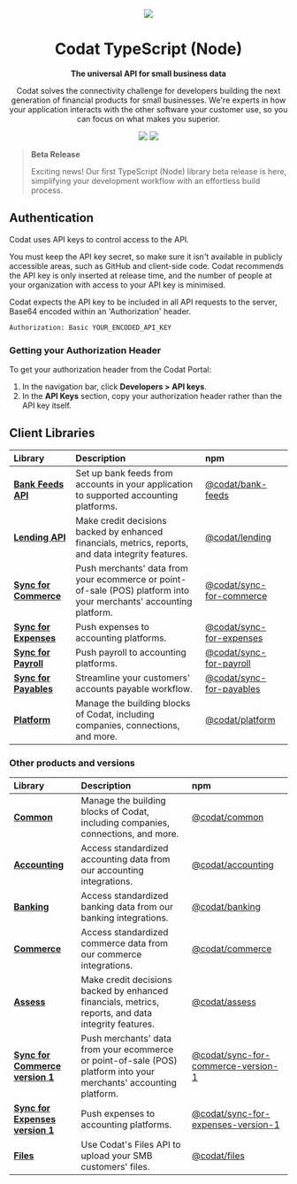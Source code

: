 <div align="center">
    <picture>
        <source srcset="https://user-images.githubusercontent.com/6267663/221800355-0995e4ad-a386-4943-a4c2-e620341a5155.svg" media="(prefers-color-scheme: dark)">
        <img src="https://user-images.githubusercontent.com/6267663/221800359-b7f7776c-a44f-4384-8dd0-d9f7d5caef7d.svg">
    </picture>
    <h1>Codat TypeScript (Node)</h1>
        <p><strong>The universal API for small business data</strong></p>
        <p>Codat solves the connectivity challenge for developers building the next generation of financial products for small businesses. We're experts in how your application interacts with the other software your customer use, so you can focus on what makes you superior.</p>
    <a href="https://docs.codat.io/using-the-api/overview"><img src="https://img.shields.io/static/v1?label=Docs&message=API Ref&color=4c2cec&style=for-the-badge" /></a>
    <a href="https://opensource.org/licenses/MIT"><img src="https://img.shields.io/badge/License-MIT-blue.svg?style=for-the-badge" /></a>
</div>

> **Beta Release**
> 
> Exciting news! Our first TypeScript (Node) library beta release is here, simplifying your development workflow with an effortless build process.

## Authentication

Codat uses API keys to control access to the API.

You must keep the API key secret, so make sure it isn't available in publicly accessible areas, such as GitHub and client-side code. Codat recommends the API key is only inserted at release time, and the number of people at your organization with access to your API key is minimised.

Codat expects the API key to be included in all API requests to the server, Base64 encoded within an 'Authorization' header.

```bash
Authorization: Basic YOUR_ENCODED_API_KEY
```

### Getting your Authorization Header

To get your authorization header from the Codat Portal:

1. In the navigation bar, click **Developers > API keys**.
2. In the **API Keys** section, copy your authorization header rather than the API key itself.

## Client Libraries

| Library | Description | npm |
| :- | :- | :- |
| **[Bank Feeds API](https://github.com/codatio/client-sdk-typescript/tree/main/bank-feeds)** | Set up bank feeds from accounts in your application to supported accounting platforms. | [@codat/bank-feeds](https://www.npmjs.com/package/@codat/bank-feeds) |
| **[Lending API](https://github.com/codatio/client-sdk-typescript/tree/main/lending)** | Make credit decisions backed by enhanced financials, metrics, reports, and data integrity features. | [@codat/lending](https://www.npmjs.com/package/@codat/lending) |
| **[Sync for Commerce](https://github.com/codatio/client-sdk-typescript/tree/main/sync-for-commerce)** | Push merchants' data from your ecommerce or point-of-sale (POS) platform into your merchants' accounting platform. | [@codat/sync-for-commerce](https://www.npmjs.com/package/@codat/sync-for-commerce) |
| **[Sync for Expenses](https://github.com/codatio/client-sdk-typescript/tree/main/sync-for-expenses)** | Push expenses to accounting platforms. | [@codat/sync-for-expenses](https://www.npmjs.com/package/@codat/sync-for-expenses) |
| **[Sync for Payroll](https://github.com/codatio/client-sdk-typescript/tree/main/sync-for-payroll)** | Push payroll to accounting platforms. | [@codat/sync-for-payroll](https://www.npmjs.com/package/@codat/sync-for-payroll) |
| **[Sync for Payables](https://github.com/codatio/client-sdk-typescript/tree/main/sync-for-payables)** | Streamline your customers' accounts payable workflow. | [@codat/sync-for-payables](https://www.npmjs.com/package/@codat/sync-for-payables) |
| **[Platform](https://github.com/codatio/client-sdk-typescript/tree/main/platform)** | Manage the building blocks of Codat, including companies, connections, and more. | [@codat/platform](https://www.npmjs.com/package/@codat/platform) |

### Other products and versions

| Library | Description | npm |
| :- | :- | :- |
| **[Common](https://github.com/codatio/client-sdk-typescript/tree/main/previous-versions/common)** | Manage the building blocks of Codat, including companies, connections, and more. | [@codat/common](https://www.npmjs.com/package/@codat/common) |
| **[Accounting](https://github.com/codatio/client-sdk-typescript/tree/main/previous-versions/accounting)** | Access standardized accounting data from our accounting integrations. | [@codat/accounting](https://www.npmjs.com/package/@codat/accounting) |
| **[Banking](https://github.com/codatio/client-sdk-typescript/tree/main/previous-versions/banking)** | Access standardized banking data from our banking integrations. | [@codat/banking](https://www.npmjs.com/package/@codat/banking) |
| **[Commerce](https://github.com/codatio/client-sdk-typescript/tree/main/previous-versions/commerce)** | Access standardized commerce data from our commerce integrations. | [@codat/commerce](https://www.npmjs.com/package/@codat/commerce) |
| **[Assess](https://github.com/codatio/client-sdk-typescript/tree/main/previous-versions/assess)** | Make credit decisions backed by enhanced financials, metrics, reports, and data integrity features. | [@codat/assess](https://www.npmjs.com/package/@codat/assess) |
| **[Sync for Commerce version 1](https://github.com/codatio/client-sdk-typescript/tree/main/previous-versions/sync-for-commerce-version-1)** | Push merchants' data from your ecommerce or point-of-sale (POS) platform into your merchants' accounting platform. | [@codat/sync-for-commerce-version-1](https://www.npmjs.com/package/@codat/sync-for-commerce-version-1) |
| **[Sync for Expenses version 1](https://github.com/codatio/client-sdk-typescript/tree/main/previous-versions/sync-for-expenses-version-1)** | Push expenses to accounting platforms. | [@codat/sync-for-expenses-version-1](https://www.npmjs.com/package/@codat/sync-for-expenses-version-1) |
| **[Files](https://github.com/codatio/client-sdk-typescript/tree/main/previous-versions/files)** | Use Codat's Files API to upload your SMB customers' files. | [@codat/files](https://www.npmjs.com/package/@codat/files) |
            
